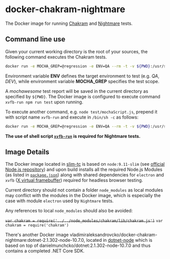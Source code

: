 # docker-chakram-nightmare

The Docker image for running [Chakram](https://github.com/CKOTech/checkout-chakram) and [Nightmare](https://github.com/segmentio/nightmare) tests.

## Command line use

Given your current working directory is the root of your sources, the following command executes the Chakram tests.

```bash
docker run -e MOCHA_GREP=@regression -e ENV=QA --rm -t -v ${PWD}:/usr/src/app vladimiraleksandrovcko/docker-chakram-nightmare:9.11-slim-tc
```

Environment variable **ENV** defines the target environment to test (e.g. _QA_, _DEV_), while environment variable **MOCHA_GREP** specifies the test scope. 

A _mochawesome_ test report will be saved in the current directory as specified by `${PWD}`. The Docker image is configured to execute command `xvfb-run npm run test` upon running. 

To execute another command, e.g. `node test/mochaScript.js`, prepend it with script name `xvfb-run` and execute in `/bin/sh -c` as follows:

```bash
docker run -e MOCHA_GREP=@regression -e ENV=QA --rm -t -v ${PWD}:/usr/src/app vladimiraleksandrovcko/docker-chakram-nightmare:9.11-slim-tc /bin/sh -c 'xvfb-run node test/mochaScript.js'
```

**The use of shell script [`xvfb-run`](https://github.com/revnode/xvfb-run/blob/master/xvfb-run) is required for Nightmare tests.**

## Image Details

The Docker image located in [slim-tc](slim-tc) is based on `node:9.11-slim` (see [official Node.js repository](https://hub.docker.com/_/node/)) and upon build installs all the required Node.js Modules (as listed in [`package.json`](package.json)) along with shared dependencies for `electron` and `xvfb` ([X virtual framebuffer](https://en.wikipedia.org/wiki/Xvfb)) required for headless browser testing.

Current directory should not contain a folder `node_modules` as local modules may conflict with the modules in the Docker image, which is especially the case with module `electron` used by `Nightmare` tests.

Any references to local `node_modules` should also be avoided:

~~`var chakram = require('../../node_modules/chakram/lib/chakram.js')`~~
 `var chakram = require('chakram')`

There's another Docker image vladimiraleksandrovcko/docker-chakram-nightmare:dotnet-2.1.302-node-10.7.0, located in [dotnet-node](dotnet-node) which is based on top of danielmunchcko/dotnet:2.1.302-node-10.7.0 and thus contains a completed .NET Core SDK.